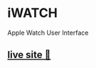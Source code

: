 # iWATCH
Apple Watch User Interface
<h2><a href="https://kumaarhere.github.io/iWATCH/">live site &#128640;</a></h2>

